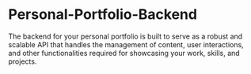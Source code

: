 # Personal-Portfolio-Backend
The backend for your personal portfolio is built to serve as a robust and scalable API that handles the management of content, user interactions, and other functionalities required for showcasing your work, skills, and projects.
